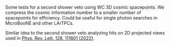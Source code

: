 Some tests for a second shower veto using WC 3D cosmic spacepoints. We compress the cosmic information number to a smaller number of spacepoints for efficiency. Could be useful for single photon searches in MicroBooNE and other LArTPCs. 

Similar idea to the second shower veto analyzing hits on 2D projected views used in [Phys. Rev. Lett. 128, 111801 (2022)](https://doi.org/10.1103/PhysRevLett.128.111801).
